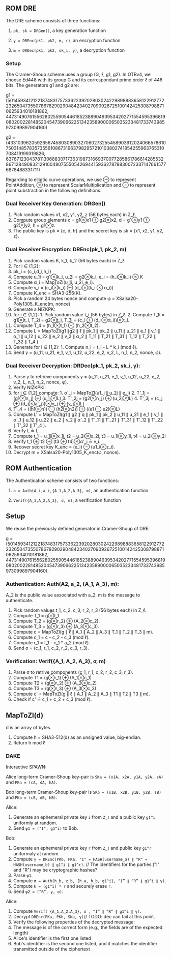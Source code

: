 ## ROM DRE

The DRE scheme consists of three functions: 

1. `pk, sk = DRGen()`, a key generation function

2. `γ = DREnc(pk1, pk2, m, r)`, an encryption function

3. `m = DRDec(pk1, pk2, sk_i, γ)`, a decryption function

### Setup

The Cramer-Shoup scheme uses a group (G, ℓ, g1, g2). In OTRv4, we choose Ed448 with its group G and its
correspondant prime order ℓ of 446 bits. The generators g1 and g2 are:

g1 = (501459341212218748317573362239202803024229898883658122912772232650473550786782902904842340270909267251001424253087988710625934010181862, 44731490761556280255905446185238890493953420277155459539681908020022814852045473906622513423589000065035233481733743985973099897904160)

g2 = (433103962059265674580308903270602732554589039120240665786107503148578357355610867319637982957210103802741854255963765310708419199319826, 637671230437811306883071736319873166937007728586178661428553286712849083212910048075550542694415936278788300723371476615776878488331711)

Regarding to elliptic curve operations, we use ⊕ to represent PointAddition, ⊗ to represent ScalarMultiplication and ⊖ to represent point substraction in the following definitions.


### Dual Receiver Key Generation: DRGen()

1. Pick random values x1, x2, y1, y2, z (56 bytes each) in Z_ℓ.
2. Compute group elements c = g1⊗x1 ⊕ g2⊗x2, d = g1⊗y1 ⊕ g2⊗y2, h = g1⊗z. 
3. The public key is pk = {c, d, h} and the secret key is sk = {x1, x2, y1, y2, z}.


### Dual Receiver Encryption: DREnc(pk_1, pk_2, m)

1. Pick random values K, k_1, k_2 (56 bytes each) in Z_ℓ.
2. For i ∈ {1,2}:
  1. pk_i = {c_i,d_i,h_i}
  2. Compute u_1i = g1⊗k_i, u_2i = g2⊗k_i, e_i = (h_i⊗k_i) ⊗ K
  3. Compute α_i = MapToZl(u_1i, u_2i, e_i).
  4. Compute v_i = (c_i⊗k_i) ⊕ (d_i⊗(k_i ⊗ α_i))
3. Compute K_enc = SHA3-256(K).
4. Pick a random 24 bytes nonce and compute φ = XSalsa20-Poly1305_K_enc(m, nonce)
5. Generate a NIZKPK: 
  1. for i ∈ {1,2}: 
    1. Pick random value t_i (56 bytes) in Z_ℓ. 
    2. Compute T_1i = g1⊗t_i, T_2i = g2⊗t_i, T_3i = (c_i ⊕ (d_i⊗α_i))⊗t_i. 
  2. Compute T_4 = (h_1⊗t_1) ⊖ (h_2⊗t_2).
  3. Compute L = MapToZl(g1 ∥g2 ∥ ℓ ∥ pk_1 ∥ pk_2 ∥ u_11 ∥ u_21 ∥ e_1 ∥ v_1 ∥ α_1 ∥ u_12 ∥ u_22 ∥ e_2 ∥ v_2 ∥ α_2 ∥ T_11 ∥ T_21 ∥ T_31 ∥ T_12 ∥ T_22 ∥ T_32 ∥ T_4 ).
  4. Generate for i ∈ {1,2}: 
    1. Compute n_i = t_i - L * k_i (mod ℓ).
6. Send γ = (u_11, u_21, e_1, v_1, u_12, u_22, e_2, v_2, L, n_1, n_2, nonce, φ).


### Dual Receiver Decryption: DRDec(pk_1, pk_2, sk_i, γ):

1. Parse γ to retrieve components γ = (u_11, u_21, e_1, v_1, u_12, u_22, e_2, v_2, L, n_1, n_2, nonce, φ).
2. Verify NIZKPKi: 
  1. for j ∈ {1,2} compute:
    1. α'_j = MapToZl(u1_j ∥ u_2j ∥ e_j)
    2. T'_1j = (g1⊗n_j) ⊕ (u_1j⊗L)
    3. T'_2j = (g2⊗n_j) ⊕ (u_2j⊗L)
    4. T'_3j = (c_j ⊕ (d_j⊗a'_j))⊗n_j ⊕ (v_j⊗L)
  2. T'_4 = ((h1⊗n1) ⊖ (h2⊗n2)) ⊕ ((e1 ⊖ e2)⊗L)
  3. Compute L' = MapToZl(g1 ∥ g2 ∥ q ∥ pk_1 ∥ pk_2 ∥ u_11 ∥ u_21 ∥ e_1 ∥ v_1 ∥ α'_1 ∥ u_12 ∥ u_22 ∥ e_2 ∥ v_2 ∥ α'_2 ∥ T'_11 ∥ T'_21 ∥ T'_31 ∥ T'_12 ∥ T'_22 ∥ T'_32 ∥ T'_4 ).
  4. Verify L ≟ L.
  5. Compute t_1 = u_1i⊗x_1i, t2 = u_2i⊗x_2i, t3 = u_1i⊗y_1i, t4 = u_2i⊗y_2i
  6. Verify t_1 ⊕ t2 ⊕ (t3 ⊕ t4)⊗α'_i ≟ v_i.
3. Recover secret key K_enc = (e_i) ⊖ (u1_i⊗z_i).
4. Decrypt m = XSalsa20-Poly1305_K_enc(φ, nonce).


## ROM Authentication

The Authentication scheme consists of two functions:

1. `σ = Auth(A_i,a_i,{A_1,A_2,A_3}, m)`, an authentication function

2. `Verif({A_1,A_2,A_3}, σ, m)`, a verification function


## Setup

We reuse the previously defined generator in Cramer-Shoup of DRE:

g = (501459341212218748317573362239202803024229898883658122912772232650473550786782902904842340270909267251001424253087988710625934010181862, 44731490761556280255905446185238890493953420277155459539681908020022814852045473906622513423589000065035233481733743985973099897904160).

### Authentication: Auth(A2, a_2, {A_1, A_3}, m):

A_2 is the public value associated with a_2.
m is the message to authenticate.

1. Pick random values t_1, c_2, c_3, r_2, r_3 (56 bytes each) in Z_ℓ.
2. Compute T_1 = g⊗t_1.
3. Compute T_2 = (g⊗r_2) ⊕ (A_2⊗c_2).
4. Compute T_3 = (g⊗r_3) ⊕ (A_3⊗c_3).
5. Compute c = MapToZl(g ∥ ℓ ∥ A_1 ∥ A_2 ∥ A_3 ∥ T_1 ∥ T_2 ∥ T_3 ∥ m).
6. Compute c_1 = c - c_2 - c_3 (mod ℓ).
7. Compute r_1 = t_1 - c_1 * a_2 (mod ℓ). 
8. Send σ = (c_1, r_1, c_2, r_2, c_3, r_3).

### Verification: Verif({A_1, A_2, A_3}, σ, m)

1. Parse σ to retrive components (c_1, r_1, c_2, r_2, c_3, r_3).
2. Compute T1 = (g⊗r_1) ⊕ (A_1⊗c_1)
3. Compute T2 = (g⊗r_2) ⊕ (A_2⊗c_2)
4. Compute T3 = (g⊗r_3) ⊕ (A_3⊗c_3)
5. Compute c' = MapToZl(g ∥ ℓ ∥ A_1 ∥ A_2 ∥ A_3 ∥ T1 ∥ T2 ∥ T3 ∥ m).
6. Check if c' ≟ c_1 + c_2 + c_3 (mod ℓ).

## MapToZl(d)

d is an array of bytes.

1. Compute h = SHA3-512(d) as an unsigned value, big-endian.
2. Return h mod ℓ

### DAKE

Interactive SPAWN:

Alice long-term Cramer-Shoup key-pair is `SKa = (x1A, x2A, y1A, y2A, zA)` and `PKa = (cA, dA, hA)`.

Bob long-term Cramer-Shoup key-pair is `SKb = (x1B, x2B, y1B, y2B, zB)` and `PKb = (cB, dB, hB)`.

Alice:

1. Generate an ephemeral private key `i` from `Z_ℓ` and a public key `g1^i` uniformly at random.
2. Send `ψ1 = ("I", g1^i)` to Bob.

Bob:

1. Generate an ephemeral private key `r` from `Z_ℓ` and public key `g1^r` uniformaly at random.
2. Compute `γ = DREnc(PKb, PKa, "I" = HASH(username_a) ∥ "R" = HASH(username_b) ∥ g1^i ∥ g1^r)`. // The identifiers for the parties ("I" and "R") may be cryptographic hashes?
3. Parse `ψ1`.
4. Compute `σ = Auth(h_b, z_b, {h_a, h_b, g1^i}, “I” ∥ “R” ∥ g1^i ∥ γ)`.
5. Compute `k = (g1^i) * r` and securely erase `r`.
6. Send `ψ2 = (“R”, γ, σ)`.

Alice:

1. Compute `Verif( {A_1,A_2,A_3}, σ , “I” ∥ “R” ∥ g1^i ∥ γ)`.
2. Decrypt `DREnc(PKa, PKb, SKa, γ)`// TODO: dec can fail at this point.
3. Verify the following properties of the decrypted message:
  1. The message is of the correct form (e.g., the fields are of the expected length)
  2. Alice's identifier is the first one listed
  3. Bob's identifier is the second one listed, and it matches the identifier transmitted outside of the ciphertext

